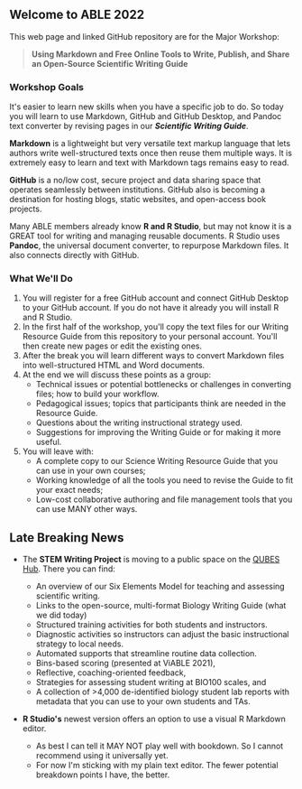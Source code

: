 ## Welcome to ABLE 2022

This web page and linked GitHub repository are for the Major Workshop:

> **Using Markdown and Free Online Tools to Write, Publish, and Share an Open-Source Scientific Writing Guide**

### Workshop Goals

It's easier to learn new skills when you have a specific job to do. So today you will learn to use Markdown, GitHub and GitHub Desktop, and Pandoc text converter by revising pages in our ___Scientific Writing Guide___.

__Markdown__ is a lightweight but very versatile text markup language that lets authors write well-structured texts once then reuse them multiple ways. It is extremely easy to learn and text with Markdown tags remains easy to read. 

__GitHub__ is a no/low cost, secure project and data sharing space that operates seamlessly between institutions. GitHub also is becoming a destination for hosting blogs, static websites, and open-access book projects.  

Many ABLE members already know __R and R Studio__, but may not know it is a GREAT tool for writing and managing reusable documents. R Studio uses __Pandoc__, the universal document converter, to repurpose Markdown files. It also connects directly with GitHub.


### What We'll Do

1. You will register for a free GitHub account and connect GitHub Desktop to your GitHub account. If you do not have it already you will install R and R Studio. 
2. In the first half of the workshop, you'll copy the text files for our Writing Resource Guide from this repository to your personal account. You'll then create new pages or edit the existing ones.
3. After the break you will learn different ways to convert Markdown files into well-structured HTML and Word documents. 
4. At the end we will discuss these points as a group:
    + Technical issues or potential bottlenecks or challenges in converting files; how to build your workflow.
    + Pedagogical issues; topics that participants think are needed in the Resource Guide.
    + Questions about the writing instructional strategy used. 
    + Suggestions for improving the Writing Guide or for making it more useful.
5. You will leave with:
    + A complete copy to our Science Writing Resource Guide that you can use in your own courses;
    + Working knowledge of all the tools you need to revise the Guide to fit your exact needs; 
    + Low-cost collaborative authoring and file management tools that you can use MANY other ways.


## Late Breaking News

* The __STEM Writing Project__ is moving to a public space on the [QUBES Hub](https://qubeshub.org/community/groups/stemwritingproject). There you can find:
    + An overview of our Six Elements Model for teaching and assessing scientific writing.
    + Links to the open-source, multi-format Biology Writing Guide (what we did today)
    + Structured training activities for both students and instructors. 
    + Diagnostic activities so instructors can adjust the basic instructional strategy to local needs.
    + Automated supports that streamline routine data collection. 
    + Bins-based scoring (presented at ViABLE 2021),
    + Reflective, coaching-oriented feedback,
    + Strategies for assessing student writing at BIO100 scales, and 
    + A collection of >4,000 de-identified biology student lab reports with metadata that you can use to your own students and TAs.

* __R Studio's__ newest version offers an option to use a visual R Markdown editor. 
    + As best I can tell it MAY NOT play well with bookdown. So I cannot recommend using it universally yet. 
    + For now I'm sticking with my plain text editor. The fewer potential breakdown points I have, the better.



